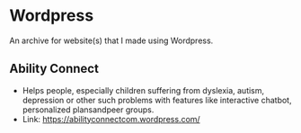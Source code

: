 # Wordpress
An archive for website(s) that I made using Wordpress. 

## Ability Connect

- Helps people, especially children suffering from dyslexia, autism, depression or other such problems with features like interactive chatbot, personalized plansandpeer groups.
- Link: https://abilityconnectcom.wordpress.com/
